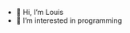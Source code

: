 - 👋 Hi, I’m Louis
- 👀 I’m interested in programming


<!---
barameenaja/barameenaja is a ✨ special ✨ repository because its `README.md` (this file) appears on your GitHub profile.
You can click the Preview link to take a look at your changes.
--->
